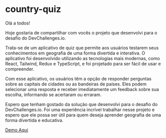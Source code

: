 # country-quiz

Olá a todos!

Hoje gostaria de compartilhar com vocês o projeto que desenvolvi para o desafio do DevChallenges.io.

Trata-se de um aplicativo de quiz que permite aos usuários testarem seus conhecimentos em geografia de uma forma divertida e interativa. O aplicativo foi desenvolvido utilizando as tecnologias mais modernas, como React, Tailwind, Redux e TypeScript, e foi projetado para ser fácil de usar e compreender.

Com esse aplicativo, os usuários têm a opção de responder perguntas sobre as capitais de cidades ou as bandeiras de países. Eles podem selecionar uma resposta e receber imediatamente um feedback sobre sua escolha, informando se acertaram ou erraram.

Espero que tenham gostado da solução que desenvolvi para o desafio do DevChallenges.io. Foi uma experiência incrível trabalhar nesse projeto e espero que ele possa ser útil para quem deseja aprender geografia de uma forma divertida e educativa.


 <a href="https://country-quiz-wiliammelo01.vercel.app/">Demo Aqui</a>
